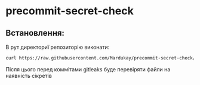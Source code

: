 # precommit-secret-check

## Встановлення:

В рут директориї репозиторію виконати:

```bash
curl https://raw.githubusercontent.com/Mardukay/precommit-secret-check/main/precommit-check.sh | sh
```

Після цього перед коммітами gitleaks буде перевіряти файли на наявність сікретів
